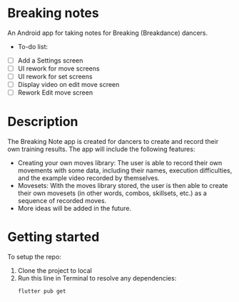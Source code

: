 # Breaking notes

An Android app for taking notes for Breaking (Breakdance) dancers.

* To-do list:
- [ ] Add a Settings screen
- [ ] UI rework for move screens
- [ ] UI rework for set screens
- [ ] Display video on edit move screen
- [ ] Rework Edit move screen

# Description

The Breaking Note app is created for dancers to create and record their own training results. The app will include the following features:
- Creating your own moves library: The user is able to record their own movements with some data, including their names, execution difficulties, and the example video recorded by themselves.
- Movesets: With the moves library stored, the user is then able to create their own movesets (in other words, combos, skillsets, etc.) as a sequence of recorded moves.
- More ideas will be added in the future.
  
# Getting started

To setup the repo:
1. Clone the project to local
2. Run this line in Terminal to resolve any dependencies:
   ```
   flutter pub get
   ```
  
